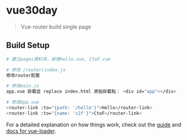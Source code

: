 # vue30day

> Vue-router build single page

## Build Setup

``` bash
# 建立pages資料夾，新增hello.vue, CtoF.cue

# 修改 /router/index.js
修改router配置

# 修改main.js
app.vue 掛載並 replace index.html 原始掛載點： <div id="app"></div>

# 修改App.vue
<router-link :to="{path: '/hello'}">Hello</router-link>
<router-link :to="{name: 'c2f'}">CtoF</router-link>
```

For a detailed explanation on how things work, check out the [guide](http://vuejs-templates.github.io/webpack/) and [docs for vue-loader](http://vuejs.github.io/vue-loader).
